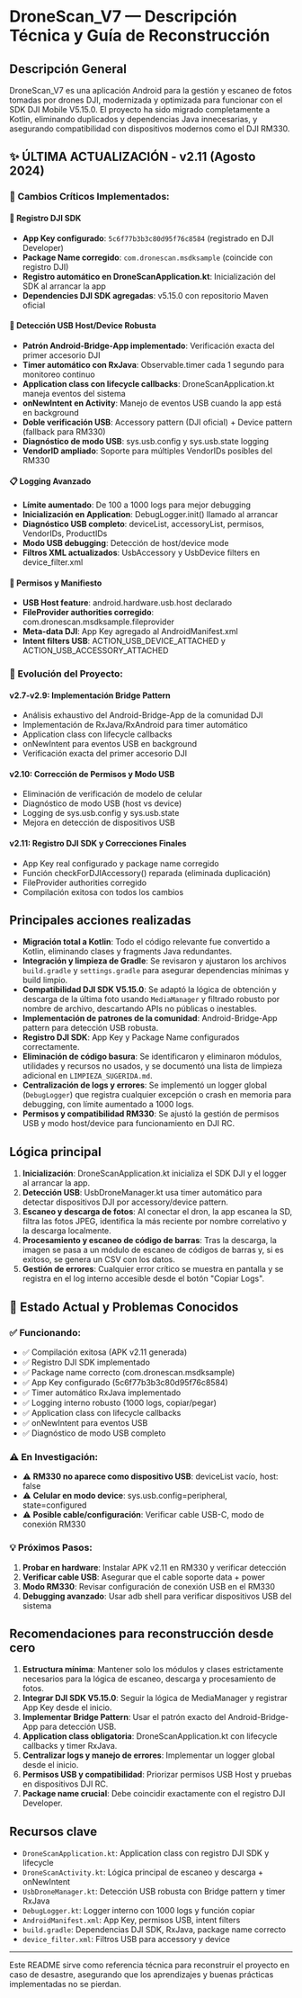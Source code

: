 
# DroneScan_V7 — Descripción Técnica y Guía de Reconstrucción

## Descripción General
DroneScan_V7 es una aplicación Android para la gestión y escaneo de fotos tomadas por drones DJI, modernizada y optimizada para funcionar con el SDK DJI Mobile V5.15.0. El proyecto ha sido migrado completamente a Kotlin, eliminando duplicados y dependencias Java innecesarias, y asegurando compatibilidad con dispositivos modernos como el DJI RM330.

## ✨ ÚLTIMA ACTUALIZACIÓN - v2.11 (Agosto 2024)

### 🔧 Cambios Críticos Implementados:

#### **📱 Registro DJI SDK**
- **App Key configurado**: `5c6f77b3b3c80d95f76c8584` (registrado en DJI Developer)
- **Package Name corregido**: `com.dronescan.msdksample` (coincide con registro DJI)
- **Registro automático en DroneScanApplication.kt**: Inicialización del SDK al arrancar la app
- **Dependencies DJI SDK agregadas**: v5.15.0 con repositorio Maven oficial

#### **🔌 Detección USB Host/Device Robusta**
- **Patrón Android-Bridge-App implementado**: Verificación exacta del primer accesorio DJI
- **Timer automático con RxJava**: Observable.timer cada 1 segundo para monitoreo continuo
- **Application class con lifecycle callbacks**: DroneScanApplication.kt maneja eventos del sistema
- **onNewIntent en Activity**: Manejo de eventos USB cuando la app está en background
- **Doble verificación USB**: Accessory pattern (DJI oficial) + Device pattern (fallback para RM330)
- **Diagnóstico de modo USB**: sys.usb.config y sys.usb.state logging
- **VendorID ampliado**: Soporte para múltiples VendorIDs posibles del RM330

#### **📋 Logging Avanzado**
- **Límite aumentado**: De 100 a 1000 logs para mejor debugging
- **Inicialización en Application**: DebugLogger.init() llamado al arrancar
- **Diagnóstico USB completo**: deviceList, accessoryList, permisos, VendorIDs, ProductIDs
- **Modo USB debugging**: Detección de host/device mode
- **Filtros XML actualizados**: UsbAccessory y UsbDevice filters en device_filter.xml

#### **🔐 Permisos y Manifiesto**
- **USB Host feature**: android.hardware.usb.host declarado
- **FileProvider authorities corregido**: com.dronescan.msdksample.fileprovider
- **Meta-data DJI**: App Key agregado al AndroidManifest.xml
- **Intent filters USB**: ACTION_USB_DEVICE_ATTACHED y ACTION_USB_ACCESSORY_ATTACHED

### 🔄 Evolución del Proyecto:

#### **v2.7-v2.9**: Implementación Bridge Pattern
- Análisis exhaustivo del Android-Bridge-App de la comunidad DJI
- Implementación de RxJava/RxAndroid para timer automático
- Application class con lifecycle callbacks
- onNewIntent para eventos USB en background
- Verificación exacta del primer accesorio DJI

#### **v2.10**: Corrección de Permisos y Modo USB
- Eliminación de verificación de modelo de celular
- Diagnóstico de modo USB (host vs device)
- Logging de sys.usb.config y sys.usb.state
- Mejora en detección de dispositivos USB

#### **v2.11**: Registro DJI SDK y Correcciones Finales
- App Key real configurado y package name corregido
- Función checkForDJIAccessory() reparada (eliminada duplicación)
- FileProvider authorities corregido
- Compilación exitosa con todos los cambios

## Principales acciones realizadas
- **Migración total a Kotlin**: Todo el código relevante fue convertido a Kotlin, eliminando clases y fragments Java redundantes.
- **Integración y limpieza de Gradle**: Se revisaron y ajustaron los archivos `build.gradle` y `settings.gradle` para asegurar dependencias mínimas y build limpio.
- **Compatibilidad DJI SDK V5.15.0**: Se adaptó la lógica de obtención y descarga de la última foto usando `MediaManager` y filtrado robusto por nombre de archivo, descartando APIs no públicas o inestables.
- **Implementación de patrones de la comunidad**: Android-Bridge-App pattern para detección USB robusta.
- **Registro DJI SDK**: App Key y Package Name configurados correctamente.
- **Eliminación de código basura**: Se identificaron y eliminaron módulos, utilidades y recursos no usados, y se documentó una lista de limpieza adicional en `LIMPIEZA_SUGERIDA.md`.
- **Centralización de logs y errores**: Se implementó un logger global (`DebugLogger`) que registra cualquier excepción o crash en memoria para debugging, con límite aumentado a 1000 logs.
- **Permisos y compatibilidad RM330**: Se ajustó la gestión de permisos USB y modo host/device para funcionamiento en DJI RC.

## Lógica principal
1. **Inicialización**: DroneScanApplication.kt inicializa el SDK DJI y el logger al arrancar la app.
2. **Detección USB**: UsbDroneManager.kt usa timer automático para detectar dispositivos DJI por accessory/device pattern.
3. **Escaneo y descarga de fotos**: Al conectar el dron, la app escanea la SD, filtra las fotos JPEG, identifica la más reciente por nombre correlativo y la descarga localmente.
4. **Procesamiento y escaneo de código de barras**: Tras la descarga, la imagen se pasa a un módulo de escaneo de códigos de barras y, si es exitoso, se genera un CSV con los datos.
5. **Gestión de errores**: Cualquier error crítico se muestra en pantalla y se registra en el log interno accesible desde el botón "Copiar Logs".

## 🔧 Estado Actual y Problemas Conocidos

### ✅ Funcionando:
- ✅ Compilación exitosa (APK v2.11 generada)
- ✅ Registro DJI SDK implementado
- ✅ Package name correcto (com.dronescan.msdksample)
- ✅ App Key configurado (5c6f77b3b3c80d95f76c8584)
- ✅ Timer automático RxJava implementado
- ✅ Logging interno robusto (1000 logs, copiar/pegar)
- ✅ Application class con lifecycle callbacks
- ✅ onNewIntent para eventos USB
- ✅ Diagnóstico de modo USB completo

### ⚠️ En Investigación:
- ⚠️ **RM330 no aparece como dispositivo USB**: deviceList vacío, host: false
- ⚠️ **Celular en modo device**: sys.usb.config=peripheral, state=configured
- ⚠️ **Posible cable/configuración**: Verificar cable USB-C, modo de conexión RM330

### 💡 Próximos Pasos:
1. **Probar en hardware**: Instalar APK v2.11 en RM330 y verificar detección
2. **Verificar cable USB**: Asegurar que el cable soporte data + power
3. **Modo RM330**: Revisar configuración de conexión USB en el RM330
4. **Debugging avanzado**: Usar adb shell para verificar dispositivos USB del sistema

## Recomendaciones para reconstrucción desde cero
1. **Estructura mínima**: Mantener solo los módulos y clases estrictamente necesarios para la lógica de escaneo, descarga y procesamiento de fotos.
2. **Integrar DJI SDK V5.15.0**: Seguir la lógica de MediaManager y registrar App Key desde el inicio.
3. **Implementar Bridge Pattern**: Usar el patrón exacto del Android-Bridge-App para detección USB.
4. **Application class obligatoria**: DroneScanApplication.kt con lifecycle callbacks y timer RxJava.
5. **Centralizar logs y manejo de errores**: Implementar un logger global desde el inicio.
6. **Permisos USB y compatibilidad**: Priorizar permisos USB Host y pruebas en dispositivos DJI RC.
7. **Package name crucial**: Debe coincidir exactamente con el registro DJI Developer.

## Recursos clave
- `DroneScanApplication.kt`: Application class con registro DJI SDK y lifecycle
- `DroneScanActivity.kt`: Lógica principal de escaneo y descarga + onNewIntent
- `UsbDroneManager.kt`: Detección USB robusta con Bridge pattern y timer RxJava
- `DebugLogger.kt`: Logger interno con 1000 logs y función copiar
- `AndroidManifest.xml`: App Key, permisos USB, intent filters
- `build.gradle`: Dependencias DJI SDK, RxJava, package name correcto
- `device_filter.xml`: Filtros USB para accessory y device

---
Este README sirve como referencia técnica para reconstruir el proyecto en caso de desastre, asegurando que los aprendizajes y buenas prácticas implementadas no se pierdan.
